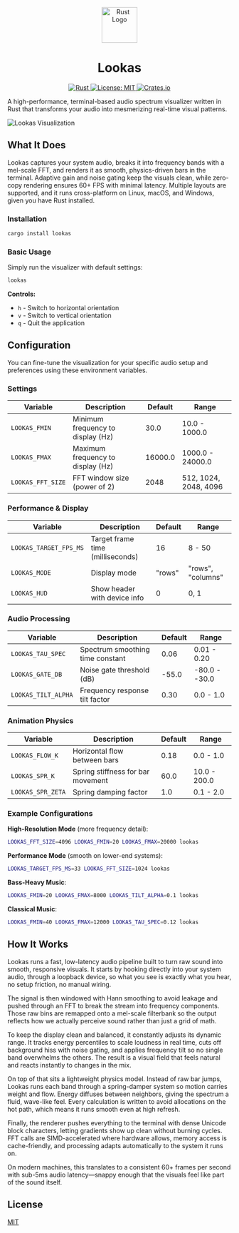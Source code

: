 <p align="center">
  <img src="https://raw.githubusercontent.com/rust-lang/rust-artwork/master/logo/rust-logo-256x256.png" height="80" alt="Rust Logo"/>
</p>

<h1 align="center">Lookas</h1>

<p align="center">
  <a href="https://www.rust-lang.org">
    <img src="https://img.shields.io/badge/Rust-1.70+-black?logo=rust&logoColor=white&style=for-the-badge" alt="Rust"/>
  </a>
  <a href="https://opensource.org/licenses/MIT">
    <img src="https://img.shields.io/badge/License-MIT-blue?logo=open-source-initiative&logoColor=white&style=for-the-badge" alt="License: MIT"/>
  </a>
  <a href="https://crates.io/crates/lookas">
    <img src="https://img.shields.io/crates/v/lookas?color=orange&logo=rust&style=for-the-badge" alt="Crates.io"/>
  </a>
</p>

A high-performance, terminal-based audio spectrum visualizer written in Rust that transforms your audio into mesmerizing real-time visual patterns.

![Lookas Visualization](https://github.com/user-attachments/assets/458ab702-0b5b-4bb7-a071-ad9e61da621e)

## What It Does

Lookas captures your system audio, breaks it into frequency bands with a mel-scale FFT, and renders it as smooth, physics-driven bars in the terminal. Adaptive gain and noise gating keep the visuals clean, while zero-copy rendering ensures 60+ FPS with minimal latency. Multiple layouts are supported, and it runs cross-platform on Linux, macOS, and Windows, given you have Rust installed.

### Installation

```bash
cargo install lookas
```

### Basic Usage

Simply run the visualizer with default settings:

```bash
lookas
```

**Controls:**

- `h` - Switch to horizontal orientation
- `v` - Switch to vertical orientation
- `q` - Quit the application

## Configuration

You can fine-tune the visualization for your specific audio setup and preferences using these environment variables.

### Settings

| Variable          | Description                       | Default | Range                 |
| ----------------- | --------------------------------- | ------- | --------------------- |
| `LOOKAS_FMIN`     | Minimum frequency to display (Hz) | 30.0    | 10.0 - 1000.0         |
| `LOOKAS_FMAX`     | Maximum frequency to display (Hz) | 16000.0 | 1000.0 - 24000.0      |
| `LOOKAS_FFT_SIZE` | FFT window size (power of 2)      | 2048    | 512, 1024, 2048, 4096 |

### Performance & Display

| Variable               | Description                      | Default | Range             |
| ---------------------- | -------------------------------- | ------- | ----------------- |
| `LOOKAS_TARGET_FPS_MS` | Target frame time (milliseconds) | 16      | 8 - 50            |
| `LOOKAS_MODE`          | Display mode                     | "rows"  | "rows", "columns" |
| `LOOKAS_HUD`           | Show header with device info     | 0       | 0, 1              |

### Audio Processing

| Variable            | Description                      | Default | Range         |
| ------------------- | -------------------------------- | ------- | ------------- |
| `LOOKAS_TAU_SPEC`   | Spectrum smoothing time constant | 0.06    | 0.01 - 0.20   |
| `LOOKAS_GATE_DB`    | Noise gate threshold (dB)        | -55.0   | -80.0 - -30.0 |
| `LOOKAS_TILT_ALPHA` | Frequency response tilt factor   | 0.30    | 0.0 - 1.0     |

### Animation Physics

| Variable          | Description                       | Default | Range        |
| ----------------- | --------------------------------- | ------- | ------------ |
| `LOOKAS_FLOW_K`   | Horizontal flow between bars      | 0.18    | 0.0 - 1.0    |
| `LOOKAS_SPR_K`    | Spring stiffness for bar movement | 60.0    | 10.0 - 200.0 |
| `LOOKAS_SPR_ZETA` | Spring damping factor             | 1.0     | 0.1 - 2.0    |

### Example Configurations

**High-Resolution Mode** (more frequency detail):

```bash
LOOKAS_FFT_SIZE=4096 LOOKAS_FMIN=20 LOOKAS_FMAX=20000 lookas
```

**Performance Mode** (smooth on lower-end systems):

```bash
LOOKAS_TARGET_FPS_MS=33 LOOKAS_FFT_SIZE=1024 lookas
```

**Bass-Heavy Music**:

```bash
LOOKAS_FMIN=20 LOOKAS_FMAX=8000 LOOKAS_TILT_ALPHA=0.1 lookas
```

**Classical Music**:

```bash
LOOKAS_FMIN=40 LOOKAS_FMAX=12000 LOOKAS_TAU_SPEC=0.12 lookas
```

## How It Works

Lookas runs a fast, low-latency audio pipeline built to turn raw sound into smooth, responsive visuals. It starts by hooking directly into your system audio, through a loopback device, so what you see is exactly what you hear, no setup friction, no manual wiring.

The signal is then windowed with Hann smoothing to avoid leakage and pushed through an FFT to break the stream into frequency components. Those raw bins are remapped onto a mel-scale filterbank so the output reflects how we actually perceive sound rather than just a grid of math.

To keep the display clean and balanced, it constantly adjusts its dynamic range. It tracks energy percentiles to scale loudness in real time, cuts off background hiss with noise gating, and applies frequency tilt so no single band overwhelms the others. The result is a visual field that feels natural and reacts instantly to changes in the mix.

On top of that sits a lightweight physics model. Instead of raw bar jumps, Lookas runs each band through a spring-damper system so motion carries weight and flow. Energy diffuses between neighbors, giving the spectrum a fluid, wave-like feel. Every calculation is written to avoid allocations on the hot path, which means it runs smooth even at high refresh.

Finally, the renderer pushes everything to the terminal with dense Unicode block characters, letting gradients show up clean without burning cycles. FFT calls are SIMD-accelerated where hardware allows, memory access is cache-friendly, and processing adapts automatically to the system it runs on.

On modern machines, this translates to a consistent 60+ frames per second with sub-5ms audio latency—snappy enough that the visuals feel like part of the sound itself.

## License

[MIT](LICENSE)


